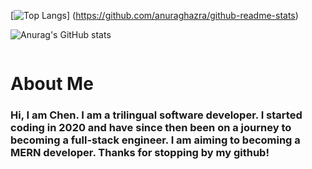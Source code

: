 [![Top Langs](https://github-readme-stats.vercel.app/api/top-langs/?username=chenerychen&layout=compact)]
(https://github.com/anuraghazra/github-readme-stats)

![Anurag's GitHub stats](https://github-readme-stats.vercel.app/api?username=chenerychen&show_icons=true&theme=dracula)

<img src="" alt='' >

<h1>About Me</h1>  
<h3>Hi, I am Chen. I am a trilingual software developer. I started coding in 2020 and have since then been on a journey to becoming a full-stack engineer. I am aiming to becoming a MERN developer. Thanks for stopping by my github!</h3>

<h2> </h2>


